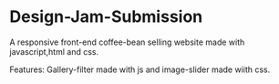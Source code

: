 # Design-Jam-Submission
A responsive front-end coffee-bean selling website made with javascript,html and css.

Features: Gallery-filter made with js and image-slider made wiith css.
